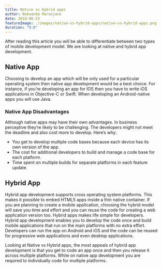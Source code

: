 ```yaml
---
title: Native vs Hybrid apps
author: Nokwanda Maranjane
date: 2018-06-23
featureImage: ./images/native-vs-hybrid-apps/native-vs-hybrid-apps.png
duration: "0:0"
---
```


After reading this article you will be able to differentiate between two types of mobile development model. We are looking at native and hybrid app development.

## **Native App**

Choosing to develop an app which will be only used for a particular operating system then native app development would be a best choice. For instance, if you’re developing an app for IOS then you have to write iOS applications in Objective-C or Swift. When developing an Android-native apps you will use Java.

### **Native App Disadvantages**

Although native apps may have their own advantages. In business perceptive they’re likely to be challenging. The developers might not meet the deadline and also cost more to develop. Here’s why:

- You get to develop multiple code bases because each device has its own version of the app.
- The cost for additional developers to build and manage a code base for each platform.
- Time spent on multiple builds for separate platforms in each feature update.

## **Hybrid App**

Hybrid app development supports cross operating system platforms. This makes it possible to embed HTML5 apps inside a thin native container. If you are planning to create a mobile application, choosing the hybrid model will save you time and effort and you can reuse the code for creating a web application version too. Hybrid apps makes life simple for developers. Hybrid app development enables you to develop the code once and build mobile applications that run on the main platforms with no extra effort.  Developers can run the app on Android and iOS and the code can be reused for progressive web applications and even desktop applications.

Looking at Native vs Hybrid apps, the most appeals of hybrid app development is that you get to code an app once and then you release it across multiple platforms. While on native app development you are required to individually code for multiple platforms.